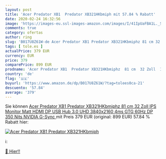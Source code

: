 ```yaml
---
layout: post
title: 'Acer Predator XB1  Predator XB321HKbmiph mit 57.84 % Rabatt'
date: 2020-02-24 16:32:56
image: 'https://images-eu.ssl-images-amazon.com/images/I/41IpUaFBA1L._SL200_.jpg'
comments: true
category: ofertas
author: ring
slug: 'B017U8Z61W-de Acer Predator XB1 Predator XB321HKbmiphz 81 cm 32 Zoll IPS...'
tags: [ tole.es ]
actualPrice: 379 EUR
currency: EUR
price: 379
comparePrice: 899 EUR
prodname: 'Acer Predator XB1  Predator XB321HKbmiphz  81 cm  32 Zoll  IPS Monitor Matt  HDMI  DP  USB Hub 3.0  UHD 3840x2160  4ms GTG  60Hz DP   350 Nits  NVIDIA G-Sync '
country: 'de'
flag: '🇩🇪'
buyurl: 'https://www.amazon.de/dp/B017U8Z61W/?tag=tolees0ca-21'
descuento: '57.84'
average: '379'
---
```


Sie können [Acer Predator XB1  Predator XB321HKbmiphz  81 cm  32 Zoll  IPS Monitor Matt  HDMI  DP  USB Hub 3.0  UHD 3840x2160  4ms GTG  60Hz DP   350 Nits  NVIDIA G-Sync ](https://www.amazon.de/dp/B017U8Z61W/?tag=tolees0ca-21) mit Preis 379 EUR (original: 899 EUR) 57.84 % Rabatt hier:

[![Acer Predator XB1  Predator XB321HKbmiph](https://images-eu.ssl-images-amazon.com/images/I/41IpUaFBA1L._SL200_.jpg)](https://www.amazon.de/dp/B017U8Z61W/?tag=tolees0ca-21)

ℹ️:


[🛒 Hier!!](https://www.amazon.de/dp/B017U8Z61W/?tag=tolees0ca-21)
